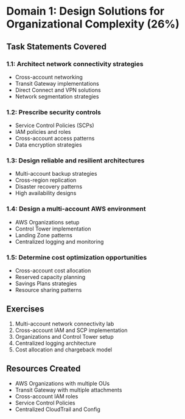 # Domain 1: Design Solutions for Organizational Complexity (26%)

## Task Statements Covered

### 1.1: Architect network connectivity strategies
- Cross-account networking
- Transit Gateway implementations
- Direct Connect and VPN solutions
- Network segmentation strategies

### 1.2: Prescribe security controls
- Service Control Policies (SCPs)
- IAM policies and roles
- Cross-account access patterns
- Data encryption strategies

### 1.3: Design reliable and resilient architectures
- Multi-account backup strategies
- Cross-region replication
- Disaster recovery patterns
- High availability designs

### 1.4: Design a multi-account AWS environment
- AWS Organizations setup
- Control Tower implementation
- Landing Zone patterns
- Centralized logging and monitoring

### 1.5: Determine cost optimization opportunities
- Cross-account cost allocation
- Reserved capacity planning
- Savings Plans strategies
- Resource sharing patterns

## Exercises
1. Multi-account network connectivity lab
2. Cross-account IAM and SCP implementation
3. Organizations and Control Tower setup
4. Centralized logging architecture
5. Cost allocation and chargeback model

## Resources Created
- AWS Organizations with multiple OUs
- Transit Gateway with multiple attachments
- Cross-account IAM roles
- Service Control Policies
- Centralized CloudTrail and Config
